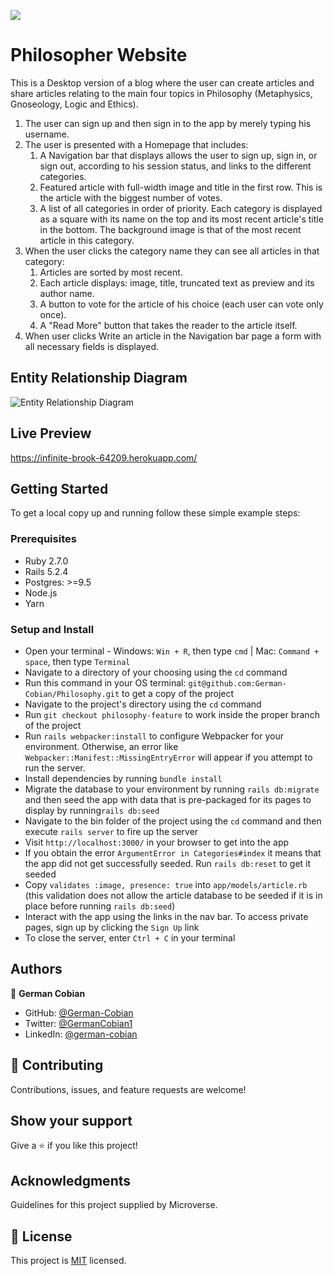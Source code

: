 ![](https://img.shields.io/badge/Microverse-blueviolet)

# Philosopher Website

This is a Desktop version of a blog where the user can create articles and share articles relating to the main four topics in Philosophy (Metaphysics, Gnoseology, Logic and Ethics).

1. The user can sign up and then sign in to the app by merely typing his username.
2. The user is presented with a Homepage that includes:
    1. A Navigation bar that displays allows the user to sign up, sign in, or sign out, according to his session status, and links to the different categories.
    2. Featured article with full-width image and title in the first row. This is the article with the biggest number of votes.
    3. A list of all categories in order of priority. Each category is displayed as a square with its name on the top and its most recent article's title in the bottom. The background image is that of the most recent article in this category.
3. When the user clicks the category name they can see all articles in that category:
    1. Articles are sorted by most recent.
    2. Each article displays: image, title, truncated text as preview and its author name.
    3. A button to vote for the article of his choice (each user can vote only once).
    3. A "Read More" button that takes the reader to the article itself.
5. When user clicks Write an article in the Navigation bar page a form with all necessary fields is displayed.

## Entity Relationship Diagram

![Entity Relationship Diagram](https://user-images.githubusercontent.com/68709712/119987537-fe1a0c00-bf79-11eb-9889-ecbe9ede1228.png)

## Live Preview

https://infinite-brook-64209.herokuapp.com/


## Getting Started

To get a local copy up and running follow these simple example steps:


### Prerequisites

* Ruby 2.7.0
* Rails 5.2.4
* Postgres: >=9.5
* Node.js
* Yarn


### Setup and Install

* Open your terminal - Windows: `Win + R`, then type `cmd` | Mac: `Command + space`, then type `Terminal`
* Navigate to a directory of your choosing using the `cd` command
* Run this command in your OS terminal: `git@github.com:German-Cobian/Philosophy.git` to get a copy of the project
* Navigate to the project's directory using the `cd` command
* Run `git checkout philosophy-feature` to work inside the proper branch of the project
* Run `rails webpacker:install` to configure Webpacker for your environment. Otherwise, an error like `Webpacker::Manifest::MissingEntryError` will appear if you attempt to run the server.
* Install dependencies by running `bundle install`
* Migrate the database to your environment by running `rails db:migrate` and then seed the app with data that is pre-packaged for its pages to display by running`rails db:seed`
* Navigate to the bin folder of the project using the `cd` command and then execute `rails server` to fire up the server
* Visit `http://localhost:3000/` in your browser to get into the app
* If you obtain the error `ArgumentError in Categories#index` it means that the app did not get successfully seeded. Run `rails db:reset` to get it seeded
* Copy `validates :image, presence: true` into `app/models/article.rb` (this validation does not allow the article database to be seeded if it is in place before running `rails db:seed`)
* Interact with the app using the links in the nav bar. To access private pages, sign up by clicking the `Sign Up` link
* To close the server, enter `Ctrl + C` in your terminal


## Authors

👤 **German Cobian**

* GitHub: [@German-Cobian](https://github.com/German-Cobian)
* Twitter: [@GermanCobian1](https://twitter.com/GermanCobian1)
* LinkedIn: [@german-cobian](https://www.linkedin.com/in/german-cobian/)


## 🤝 Contributing

Contributions, issues, and feature requests are welcome!


## Show your support

Give a ⭐️ if you like this project!


## Acknowledgments

Guidelines for this project supplied by Microverse.


## 📝 License

This project is [MIT](https://github.com/German-Cobian/Re-former/blob/re-former-feature/LICENSE) licensed.